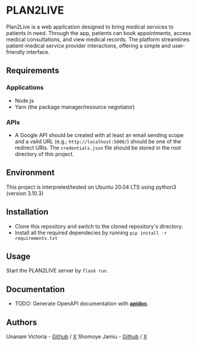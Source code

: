 # PLAN2LIVE

Plan2Live is a web application designed to bring medical services to patients in need. Through the app, patients can book appointments, access medical consultations, and view medical records. The platform streamlines patient-medical service provider interactions, offering a simple and user-friendly interface.

## Requirements

### Applications

+ Node.js
+ Yarn (the package manager/resource negotiator)

### APIs

+ A Google API should be created with at least an email sending scope and a valid URL (e.g.; `http://localhost:5000/`) should be one of the redirect URIs. The `credentials.json` file should be stored in the root directory of this project.

## Environment
This project is interpreted/tested on Ubuntu 20.04 LTS using python3 (version 3.10.3)

## Installation

+ Clone this repository and switch to the cloned repository's directory.
+ Install all the required dependecies by running `pip install -r requirements.txt`

## Usage

Start the PLAN2LIVE server by `flask run`.

## Documentation

+ TODO: Generate OpenAPI documentation with [**apidoc**](https://www.npmjs.com/package/apidoc).

## Authors
Unanam Victoria - [Github](https://github.com/DevUnanam) / [X](https://twitter.com/EmasenyeUnanam)
Shomoye Jamiu - [Github](https://github.com/jomojay) / [X](https://twitter.com/jassmenn16)
